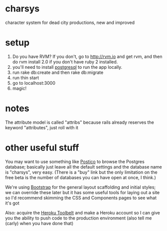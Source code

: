 # charsys
character system for dead city productions, new and improved

# setup

1. Do you have RVM? If you don't, go to http://rvm.io and get rvm, and then do rvm install 2.0 if you don't have ruby 2 installed.
2. you'll need to install [postgresql](http://postgresapp.com/) to run the app locally.
3. run rake db:create and then rake db:migrate
4. run thin start
5. go to localhost:3000
6. magic!

# notes

The attribute model is called "attribs" because rails already reserves the keyword "attributes", just roll with it

# other useful stuff

You may want to use something like [Postico](https://eggerapps.at/postico/) to browse the Postgres database; basically just leave all the default settings and the database name is "charsys", very easy. (There is a "buy" link but the only limitation on the free beta is the number of databases you can have open at once, I think.)

We're using [Bootstrap](http://getbootstrap.com/) for the general layout scaffolding and initial styles; we can override these later but it has some useful tools for laying out a site so I'd recommend skimming the CSS and Components pages to see what it's got

Also: acquire the [Heroku Toolbelt](http://toolbelt.heroku.com/) and make a Heroku account so I can give you the ability to push code to the production environment (also tell me (carly) when you have done that)